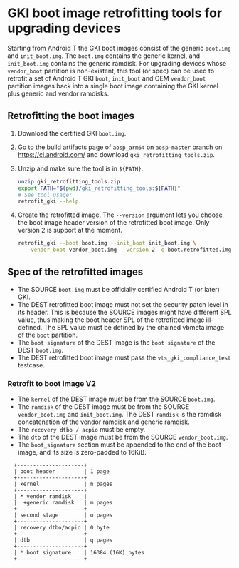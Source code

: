 # GKI boot image retrofitting tools for upgrading devices

Starting from Android T the GKI boot images consist of the generic `boot.img`
and `init_boot.img`. The `boot.img` contains the generic kernel, and
`init_boot.img` contains the generic ramdisk.
For upgrading devices whose `vendor_boot` partition is non-existent, this tool
(or spec) can be used to retrofit a set of Android T GKI `boot`, `init_boot` and
OEM `vendor_boot` partition images back into a single boot image containing the
GKI kernel plus generic and vendor ramdisks.

## Retrofitting the boot images

1. Download the certified GKI `boot.img`.
2. Go to the build artifacts page of `aosp_arm64` on `aosp-master` branch on
   https://ci.android.com/ and download `gki_retrofitting_tools.zip`.
3. Unzip and make sure the tool is in `${PATH}`.

   ```bash
   unzip gki_retrofitting_tools.zip
   export PATH="$(pwd)/gki_retrofitting_tools:${PATH}"
   # See tool usage:
   retrofit_gki --help
   ```

4. Create the retrofitted image. The `--version` argument lets you choose the
   boot image header version of the retrofitted boot image. Only version 2 is
   support at the moment.

   ```bash
   retrofit_gki --boot boot.img --init_boot init_boot.img \
     --vendor_boot vendor_boot.img --version 2 -o boot.retrofitted.img
   ```

## Spec of the retrofitted images

* The SOURCE `boot.img` must be officially certified Android T (or later) GKI.
* The DEST retrofitted boot image must not set the security patch level in its
  header. This is because the SOURCE images might have different SPL value, thus
  making the boot header SPL of the retrofitted image ill-defined. The SPL value
  must be defined by the chained vbmeta image of the `boot` partition.
* The `boot signature` of the DEST image is the `boot signature` of the DEST
  `boot.img`.
* The DEST retrofitted boot image must pass the `vts_gki_compliance_test`
  testcase.

### Retrofit to boot image V2

* The `kernel` of the DEST image must be from the SOURCE `boot.img`.
* The `ramdisk` of the DEST image must be from the SOURCE `vendor_boot.img` and
  `init_boot.img`. The DEST `ramdisk` is the ramdisk concatenation of the vendor
  ramdisk and generic ramdisk.
* The `recovery dtbo / acpio` must be empty.
* The `dtb` of the DEST image must be from the SOURCE `vendor_boot.img`.
* The `boot_signature` section must be appended to the end of the boot image,
  and its size is zero-padded to 16KiB.

```
  +---------------------+
  | boot header         | 1 page
  +---------------------+
  | kernel              | n pages
  +---------------------+
  | * vendor ramdisk    |
  |  +generic ramdisk   | m pages
  +---------------------+
  | second stage        | o pages
  +---------------------+
  | recovery dtbo/acpio | 0 byte
  +---------------------+
  | dtb                 | q pages
  +---------------------+
  | * boot signature    | 16384 (16K) bytes
  +---------------------+
```
